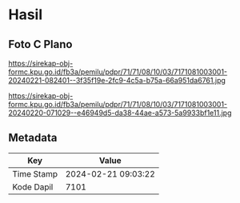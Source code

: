 # Hasil

## Foto C Plano

https://sirekap-obj-formc.kpu.go.id/fb3a/pemilu/pdpr/71/71/08/10/03/7171081003001-20240221-082401--3f35f19e-2fc9-4c5a-b75a-66a951da6761.jpg

https://sirekap-obj-formc.kpu.go.id/fb3a/pemilu/pdpr/71/71/08/10/03/7171081003001-20240220-071029--e46949d5-da38-44ae-a573-5a9933bf1e11.jpg


## Metadata

| Key        | Value               |
| ---------- | ------------------- |
| Time Stamp | 2024-02-21 09:03:22 |
| Kode Dapil | 7101                |



